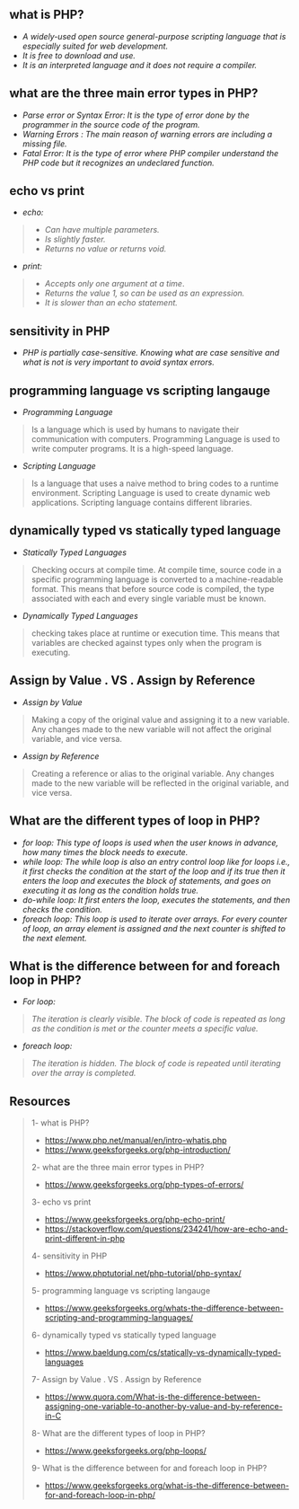 ## what is PHP?
- *A widely-used open source general-purpose scripting language that is especially suited for web development.*
- *It is free to download and use.*
- *It is an interpreted language and it does not require a compiler.*
## what are the three main error types in PHP?
- *Parse error or Syntax Error: It is the type of error done by the programmer in the source code of the program.*
- *Warning Errors : The main reason of warning errors are including a missing file.*
- *Fatal Error: It is the type of error where PHP compiler understand the PHP code but it recognizes an undeclared function.*
## echo vs print
- *echo:*
>- *Can have multiple parameters.*
>- *Is slightly faster.*
>- *Returns no value or returns void.*
- *print:*
>- *Accepts only one argument at a time*.
>- *Returns the value 1, so can be used as an expression.*
>- *It is slower than an echo statement.*
## sensitivity in PHP
- *PHP is partially case-sensitive. Knowing what are case sensitive and what is not is very important to avoid syntax errors.*
## programming language vs scripting langauge
- *Programming Language*
 >Is a language which is used by humans to navigate their communication with computers. Programming Language is used to write computer programs. It is a high-speed language.
- *Scripting Language*
 >Is a language that uses a naive method to bring codes to a runtime environment. Scripting Language is used to create dynamic web applications. Scripting language contains different libraries.
## dynamically typed vs statically typed language
- *Statically Typed Languages*
 >Checking occurs at compile time. At compile time, source code in a specific programming language is converted to a machine-readable format. This means that before source code is compiled, the type associated with each and every single variable must be known.
- *Dynamically Typed Languages*
 >checking takes place at runtime or execution time. This means that variables are checked against types only when the program is executing.
## Assign by Value . VS . Assign by Reference
- *Assign by Value*
 >Making a copy of the original value and assigning it to a new variable. Any changes made to the new variable will not affect the original variable, and vice versa.
- *Assign by Reference*
 >Creating a reference or alias to the original variable. Any changes made to the new variable will be reflected in the original variable, and vice versa.
## What are the different types of loop in PHP?
- *for loop: This type of loops is used when the user knows in advance, how many times the block needs to execute.*
- *while loop: The while loop is also an entry control loop like for loops i.e., it first checks the condition at the start of the loop and if its true then it enters the loop and executes the block of statements, and goes on executing it as long as the condition holds true.*
- *do-while loop: It first enters the loop, executes the statements, and then checks the condition.*
- *foreach loop: This loop is used to iterate over arrays. For every counter of loop, an array element is assigned and the next counter is shifted to the next element.*
## What is the difference between for and foreach loop in PHP?
- *For loop:*
>*The iteration is clearly visible. The block of code is repeated as long as the condition is met or the counter meets a specific value.*
- *foreach loop:*
>*The iteration is hidden. The block of code is repeated until iterating over the array is completed.* 
## Resources
>1- what is PHP?
>- https://www.php.net/manual/en/intro-whatis.php
>- https://www.geeksforgeeks.org/php-introduction/
>
>2- what are the three main error types in PHP?
>- https://www.geeksforgeeks.org/php-types-of-errors/
>
>3- echo vs print
>- https://www.geeksforgeeks.org/php-echo-print/
>- https://stackoverflow.com/questions/234241/how-are-echo-and-print-different-in-php
>
>4- sensitivity in PHP
>- https://www.phptutorial.net/php-tutorial/php-syntax/
>
>5- programming language vs scripting langauge
>- https://www.geeksforgeeks.org/whats-the-difference-between-scripting-and-programming-languages/
>
>6- dynamically typed vs statically typed language
>- https://www.baeldung.com/cs/statically-vs-dynamically-typed-languages
>
>7- Assign by Value . VS . Assign by Reference
>- https://www.quora.com/What-is-the-difference-between-assigning-one-variable-to-another-by-value-and-by-reference-in-C
>
>8- What are the different types of loop in PHP?
>- https://www.geeksforgeeks.org/php-loops/
>
>9- What is the difference between for and foreach loop in PHP?
>- https://www.geeksforgeeks.org/what-is-the-difference-between-for-and-foreach-loop-in-php/
>